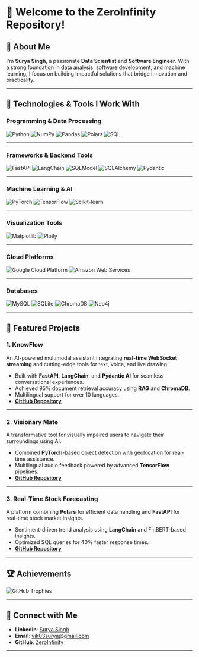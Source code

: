 # 👋 Welcome to the ZeroInfinity Repository!

## 🌟 About Me
I'm **Surya Singh**, a passionate **Data Scientist** and **Software Engineer**. With a strong foundation in data analysis, software development, and machine learning, I focus on building impactful solutions that bridge innovation and practicality.

---

## 🔧 Technologies & Tools I Work With

### **Programming & Data Processing**
![Python](https://img.shields.io/badge/Python-3670A0?style=for-the-badge&logo=python&logoColor=ffdd54)
![NumPy](https://img.shields.io/badge/NumPy-013243?style=for-the-badge&logo=numpy&logoColor=white)
![Pandas](https://img.shields.io/badge/Pandas-150458?style=for-the-badge&logo=pandas&logoColor=white)
![Polars](https://img.shields.io/badge/Polars-000000?style=for-the-badge&logo=polars&logoColor=white)
![SQL](https://img.shields.io/badge/SQL-4479A1?style=for-the-badge&logo=sql&logoColor=white)


---

### **Frameworks & Backend Tools**
![FastAPI](https://img.shields.io/badge/FastAPI-009688?style=for-the-badge&logo=fastapi&logoColor=white)
![LangChain](https://img.shields.io/badge/LangChain-000000?style=for-the-badge&logo=langchain&logoColor=white)
![SQLModel](https://img.shields.io/badge/SQLModel-000000?style=for-the-badge&logo=sqlmodel&logoColor=white)
![SQLAlchemy](https://img.shields.io/badge/SQLAlchemy-323232?style=for-the-badge&logo=sqlalchemy&logoColor=white)
![Pydantic](https://img.shields.io/badge/Pydantic-231F20?style=for-the-badge&logo=pydantic&logoColor=white)

---

### **Machine Learning & AI**
![PyTorch](https://img.shields.io/badge/PyTorch-EE4C2C?style=for-the-badge&logo=pytorch&logoColor=white)
![TensorFlow](https://img.shields.io/badge/TensorFlow-FF6F00?style=for-the-badge&logo=tensorflow&logoColor=white)
![Scikit-learn](https://img.shields.io/badge/Scikit--learn-F7931E?style=for-the-badge&logo=scikit-learn&logoColor=white)

---

### **Visualization Tools**
![Matplotlib](https://img.shields.io/badge/Matplotlib-3776AB?style=for-the-badge&logo=matplotlib&logoColor=white)
![Plotly](https://img.shields.io/badge/Plotly-3F4F75?style=for-the-badge&logo=plotly&logoColor=white)

---

### **Cloud Platforms**
![Google Cloud Platform](https://img.shields.io/badge/Google%20Cloud%20Platform-4285F4?style=for-the-badge&logo=google-cloud&logoColor=white)
![Amazon Web Services](https://img.shields.io/badge/Amazon%20Web%20Services-232F3E?style=for-the-badge&logo=amazon-aws&logoColor=white)

---

### **Databases**
![MySQL](https://img.shields.io/badge/MySQL-4479A1?style=for-the-badge&logo=mysql&logoColor=white)
![SQLite](https://img.shields.io/badge/SQLite-003B57?style=for-the-badge&logo=sqlite&logoColor=white)
![ChromaDB](https://img.shields.io/badge/ChromaDB-4CAF50?style=for-the-badge&logo=database&logoColor=white)
![Neo4j](https://img.shields.io/badge/Neo4j-008CC1?style=for-the-badge&logo=neo4j&logoColor=white)

---

## 🚀 Featured Projects

### **1. KnowFlow**
An AI-powered multimodal assistant integrating **real-time WebSocket streaming** and cutting-edge tools for text, voice, and live drawing.  
- Built with **FastAPI**, **LangChain**, and **Pydantic AI** for seamless conversational experiences.
- Achieved 95% document retrieval accuracy using **RAG** and **ChromaDB**.
- Multilingual support for over 10 languages.
- **[GitHub Repository](https://github.com/zeroinfinity03/KnowFlow)**  

---

### **2. Visionary Mate**
A transformative tool for visually impaired users to navigate their surroundings using AI.
- Combined **PyTorch**-based object detection with geolocation for real-time assistance.
- Multilingual audio feedback powered by advanced **TensorFlow** pipelines.
- **[GitHub Repository](https://github.com/zeroinfinity03/Visionary_mate.git)**  

---

### **3. Real-Time Stock Forecasting**
A platform combining **Polars** for efficient data handling and **FastAPI** for real-time stock market insights.
- Sentiment-driven trend analysis using **LangChain** and FinBERT-based insights.
- Optimized SQL queries for 40% faster response times.
- **[GitHub Repository](https://github.com/zeroinfinity03/real-time-stock-prediction.git)**  

---

## 🏆 Achievements
![GitHub Trophies](https://github-profile-trophy.vercel.app/?username=zeroinfinity03&theme=radical&no-frame=true)

---

## 📩 Connect with Me
- **LinkedIn**: [Surya Singh](https://www.linkedin.com/in/surya-singh-412564233/)
- **Email**: [vik03surya@gmail.com](mailto:vik03surya@gmail.com)
- **GitHub**: [ZeroInfinity](https://github.com/zeroinfinity03)

---

